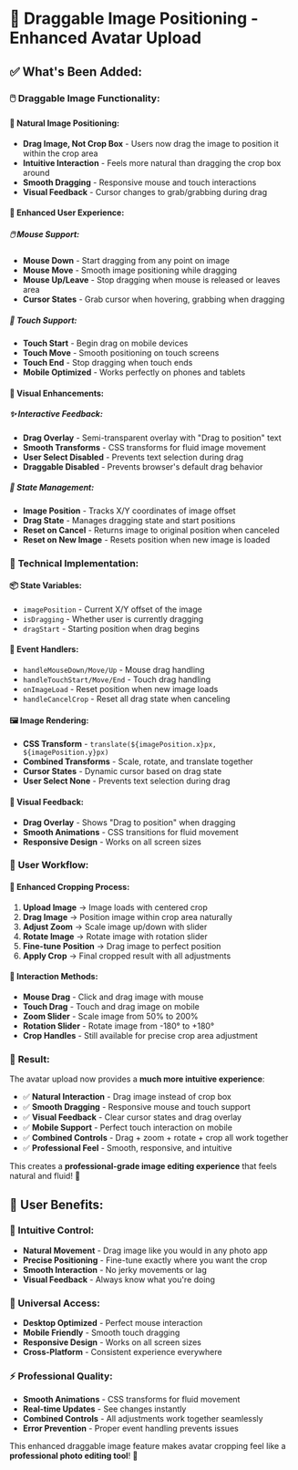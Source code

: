 # 🎨 Draggable Image Positioning - Enhanced Avatar Upload

## ✅ **What's Been Added:**

### 🖱️ **Draggable Image Functionality:**

#### **📸 Natural Image Positioning:**
- **Drag Image, Not Crop Box** - Users now drag the image to position it within the crop area
- **Intuitive Interaction** - Feels more natural than dragging the crop box around
- **Smooth Dragging** - Responsive mouse and touch interactions
- **Visual Feedback** - Cursor changes to grab/grabbing during drag

#### **🎯 Enhanced User Experience:**

##### **🖱️ Mouse Support:**
- **Mouse Down** - Start dragging from any point on image
- **Mouse Move** - Smooth image positioning while dragging
- **Mouse Up/Leave** - Stop dragging when mouse is released or leaves area
- **Cursor States** - Grab cursor when hovering, grabbing when dragging

##### **📱 Touch Support:**
- **Touch Start** - Begin drag on mobile devices
- **Touch Move** - Smooth positioning on touch screens
- **Touch End** - Stop dragging when touch ends
- **Mobile Optimized** - Works perfectly on phones and tablets

#### **🎨 Visual Enhancements:**

##### **✨ Interactive Feedback:**
- **Drag Overlay** - Semi-transparent overlay with "Drag to position" text
- **Smooth Transforms** - CSS transforms for fluid image movement
- **User Select Disabled** - Prevents text selection during drag
- **Draggable Disabled** - Prevents browser's default drag behavior

##### **🔄 State Management:**
- **Image Position** - Tracks X/Y coordinates of image offset
- **Drag State** - Manages dragging state and start positions
- **Reset on Cancel** - Returns image to original position when canceled
- **Reset on New Image** - Resets position when new image is loaded

### 🔧 **Technical Implementation:**

#### **📦 State Variables:**
- `imagePosition` - Current X/Y offset of the image
- `isDragging` - Whether user is currently dragging
- `dragStart` - Starting position when drag begins

#### **🎯 Event Handlers:**
- `handleMouseDown/Move/Up` - Mouse drag handling
- `handleTouchStart/Move/End` - Touch drag handling
- `onImageLoad` - Reset position when new image loads
- `handleCancelCrop` - Reset all drag state when canceling

#### **🖼️ Image Rendering:**
- **CSS Transform** - `translate(${imagePosition.x}px, ${imagePosition.y}px)`
- **Combined Transforms** - Scale, rotate, and translate together
- **Cursor States** - Dynamic cursor based on drag state
- **User Select None** - Prevents text selection during drag

#### **🎨 Visual Feedback:**
- **Drag Overlay** - Shows "Drag to position" when dragging
- **Smooth Animations** - CSS transitions for fluid movement
- **Responsive Design** - Works on all screen sizes

### 🚀 **User Workflow:**

#### **📸 Enhanced Cropping Process:**
1. **Upload Image** → Image loads with centered crop
2. **Drag Image** → Position image within crop area naturally
3. **Adjust Zoom** → Scale image up/down with slider
4. **Rotate Image** → Rotate image with rotation slider
5. **Fine-tune Position** → Drag image to perfect position
6. **Apply Crop** → Final cropped result with all adjustments

#### **🎯 Interaction Methods:**
- **Mouse Drag** - Click and drag image with mouse
- **Touch Drag** - Touch and drag image on mobile
- **Zoom Slider** - Scale image from 50% to 200%
- **Rotation Slider** - Rotate image from -180° to +180°
- **Crop Handles** - Still available for precise crop area adjustment

### 🎉 **Result:**

The avatar upload now provides a **much more intuitive experience**:

- ✅ **Natural Interaction** - Drag image instead of crop box
- ✅ **Smooth Dragging** - Responsive mouse and touch support
- ✅ **Visual Feedback** - Clear cursor states and drag overlay
- ✅ **Mobile Support** - Perfect touch interaction on mobile
- ✅ **Combined Controls** - Drag + zoom + rotate + crop all work together
- ✅ **Professional Feel** - Smooth, responsive, and intuitive

This creates a **professional-grade image editing experience** that feels natural and fluid! 🎉

## 🎯 **User Benefits:**

### **🎨 Intuitive Control:**
- **Natural Movement** - Drag image like you would in any photo app
- **Precise Positioning** - Fine-tune exactly where you want the crop
- **Smooth Interaction** - No jerky movements or lag
- **Visual Feedback** - Always know what you're doing

### **📱 Universal Access:**
- **Desktop Optimized** - Perfect mouse interaction
- **Mobile Friendly** - Smooth touch dragging
- **Responsive Design** - Works on all screen sizes
- **Cross-Platform** - Consistent experience everywhere

### **⚡ Professional Quality:**
- **Smooth Animations** - CSS transforms for fluid movement
- **Real-time Updates** - See changes instantly
- **Combined Controls** - All adjustments work together seamlessly
- **Error Prevention** - Proper event handling prevents issues

This enhanced draggable image feature makes avatar cropping feel like a **professional photo editing tool**! 🎉
